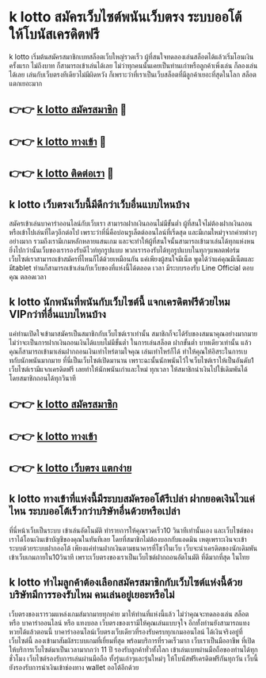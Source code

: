 # k lotto สมัครเว็บไซต์พนันเว็บตรง ระบบออโต้ ให้โบนัสเครดิตฟรี

k lotto เริ่มต้นสมัครสมาชิกเบทสล็อตเว็บใหญ่รวดเร็ว ผู้ที่สนใจทดลองเล่นสล็อตได้แล้วเริ่มโอนเงินครั้งแรก ไม่ถึงบาท ก็สามารถเข้าเล่นได้เลย ไม่ว่าทุกคนนั้นเคยเป็นท่านเก่าหรือลูกค้าเพิ่งเล่น ก็ลองเล่นได้เลย เล่นกับเว็บตรงทีเดียวไม่มีผิดหวัง ก็เพราะว่าที่เราเป็นเว็บสล็อตที่มีลูกค้าเยอะที่สุดในโลก สล็อตแตกเยอะมาก

## 👉👉 [k lotto สมัครสมาชิก](https://bit.ly/3Ckzg5n) 🎰
## 👉👉 [k lotto ทางเข้า](https://bit.ly/3Ckzg5n) 🎰
## 👉👉 [k lotto ติดต่อเรา](https://bit.ly/3Ckzg5n) 🎰

## k lotto เว็บตรงเว็บนี้มีดีกว่าเว็บอื่นแบบไหนบ้าง
สมัครเข้าเล่นบาคาร่าออนไลน์กับเว็บเรา สามารถฝากเงินถอนไม่มีขั้นต่ำ ผู้ที่สนใจไม่ต้องฝากเงินถอนหรือเข้าไปเล่นที่ใดๆอีกต่อไป เพราะว่าที่นี่คือบ่อนรูเล็ตต์ออนไลน์ที่เริ่ดสุด และมีเกมใหม่ๆจากค่ายต่างๆอย่างมาก รวมถึงเรามีเกมหลักหลายแสนเกม และจะทำให้ผู้ที่สนใจนั้นสามารถเข้ามาเล่นได้ทุกแห่งหน ยิ่งไปกว่านั้นเว็บของเรารองรับดีไวท์ทุกรูปแบบ พวกเรารองรับได้ทุกรูปแบบในทุกๆแพลตฟอร์ม เว็บไซต์เราสามารถเข้าสมัครที่ไหนก็ได้ด้วยเหมือนกัน แค่เพียงผู้สนใจมีเน็ต พูดได้ว่าแค่คุณมีเน็ตและมีtablet ท่านก็สามารถเข้าเล่นกับเว็บของที่แห่งนี้ได้ตลอด เวลา มีระบบรองรับ Line Official ตอบคุณ ตลอดเวลา

## k lotto นักพนันที่พนันกับเว็บไซต์นี้ แจกเครดิตฟรีด้วยไหม VIPกว่าที่อื่นแบบไหนบ้าง
แค่ท่านเปิดใจเข้ามาสมัครเป็นสมาชิกกับเว็บไซต์เราเท่านั้น สมาชิกก็จะได้รับของสมนาคุณอย่างมากมาย ไม่ว่าจะเป็นการฝากเงินถอนเงินได้แบบไม่มีขั้นต่ำ ในการเล่นสล็อต ฝากขั้นต่ำ บาทเดียวเท่านั้น แล้วคุณก็สามารถเข้ามาเล่นฝากถอนเงินเท่าไหร่ตามใจคุณ เล่นเท่าไหร่ก็ได้ ทำให้คุณให้อิสระในการเบทกับนักพนันมากมาย ที่นี่เป็นเว็บไซต์เปิดมานาน เพราะฉะนั้นนักพนันไว้ใจเว็บไซต์เราให้เป็นอันดับ1 เว็บไซต์เรามีแจกเครดิตฟรี เลยทำให้นักพนันเก่าและใหม่ ทุกเวลา ให้สมาชิกนำเงินไปใช้เดิมพันได้ โดยสมาชิกถอนได้ทุกวินาที

## 👉👉 [k lotto สมัครสมาชิก](https://bit.ly/3Ckzg5n)
## 👉👉 [k lotto ทางเข้า](https://bit.ly/3Ckzg5n)
## 👉👉 [k lotto เว็บตรง แตกง่าย](https://bit.ly/3Ckzg5n)

## k lotto ทางเข้าที่แห่งนี้มีระบบสมัครออโต้รึเปล่า ฝากยอดเงินไวแค่ไหน ระบบออโต้เร็วกว่าบริษัทอื่นด้วยหรือเปล่า
ที่นี่หน้าเว็บเป็นระบบ เข้าเล่นอัตโนมัติ ทำรายการให้คุณรวดเร็ว10 วินาทีเท่านั้นเอง และเว็บไซต์ของเราได้โอนเงินเข้าบัญชีของคุณในทันทีเลย โดยที่สมาชิกไม่ต้องบอกกับแอดมิน เหตุเพราะเงินจะเข้าระบบด้วยระบบฝากออโต้ เพียงแค่ท่านฝากเงินตามธนาคารที่โชว์ในเว็บ เว็บจะนำเครดิตของนักเดิมพันเข้าเว็บเกมภายใน10วินาที เพราะเว็บตรงของเราเป็นเว็บไซต์ฝากถอนอัตโนมัติ ที่ดีมากที่สุด ในไทย

## k lotto ทำไมลูกค้าต้องเลือกสมัครสมาชิกกับเว็บไซต์แห่งนี้ด้วย บริษัทมีการรองรับไหม คนเล่นอยู่เยอะหรือไม่
เว็บตรงของเรารวมแหล่งเกมส์มากมายทุกค่าย มาให้ท่านที่แห่งนี้แล้ว ไม่ว่าคุณจะทดลองเล่น สล็อต หรือ บาคาร่าออนไลน์ หรือ แทงบอล เว็บตรงของเรามีให้คุณเล่นแบบจุใจ อีกทั้งท่านยังสามารถแทงหวยได้แล้วตอนนี้ บาคาร่าออนไลน์เว็บตรงเว็บเดียวที่รองรับครบทุกเกมออนไลน์ ได้เงินจริงอยู่ที่เว็บไซต์นี้ ลองเข้ามาสัมผัสระบบเกมที่เยี่ยมที่สุด พร้อมบริการที่รวดเร็วมาก เว็บเราเป็นมืออาชีพ ที่เปิดให้บริการเว็บไซต์มาเป็นเวลามากกว่า 11 ปี รองรับลูกค้าทั่วทั้งโลก เข้าเล่นเบทผ่านมือถือของท่านได้ทุกชั่วโมง เว็บไซต์รองรับการเล่นผ่านมือถือ ทั้งรุ่นเก่าๆและรุ่นใหม่ๆ ให้โบนัสฟรีเครดิตฟรีกันทุกวัน เว็บนี้ยังรองรับการนำเงินเข้าช่องทาง wallet ออโต้อีกด้วย

